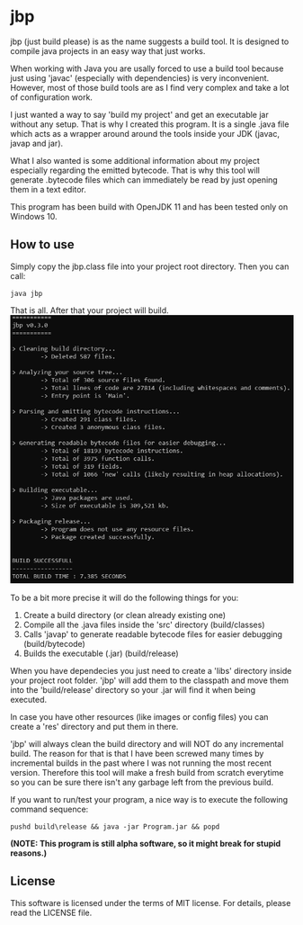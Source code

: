 # jbp

jbp (just build please) is as the name suggests a build tool. It is designed to
compile java projects in an easy way that just works.

When working with Java you are usally forced to use a build tool because
just using 'javac' (especially with dependencies) is very inconvenient. However, most of those build tools are
as I find very complex and take a lot of configuration work.

I just wanted a way to say 'build my project' and get an executable jar without any setup.
That is why I created this program. It is a single .java file which acts as a wrapper around
around the tools inside your JDK (javac, javap and jar).

What I also wanted is some additional information about my project especially regarding the emitted bytecode.
That is why this tool will generate .bytecode files which can immediately be read by just opening them in a
text editor.

This program has been build with OpenJDK 11 and has been tested only on Windows 10.

## How to use

Simply copy the jbp.class file into your project root directory. Then you can call:
```
java jbp
```

That is all. After that your project will build.
![output](image.PNG)


To be a bit more precise it will do the following things for you:

1. Create a build directory (or clean already existing one)
2. Compile all the .java files inside the 'src' directory (build/classes)
3. Calls 'javap' to generate readable bytecode files for easier debugging (build/bytecode)
4. Builds the executable (.jar) (build/release)

When you have dependecies you just need to create a 'libs' directory inside your project root folder.
'jbp' will add them to the classpath and move them into the 'build/release' directory so your .jar will
find it when being executed.

In case you have other resources (like images or config files) you can create a 'res' directory and put them
in there.

'jbp' will always clean the build directory and will NOT do any incremental build. The reason for that is that I have been
screwed many times by incremental builds in the past where I was not running the most recent version.
Therefore this tool will make a fresh build from scratch everytime so you can be sure there isn't any garbage left from
the previous build.

If you want to run/test your program, a nice way is to execute the following command sequence:
```
pushd build\release && java -jar Program.jar && popd
```

**(NOTE: This program is still alpha software, so it might break for stupid reasons.)**

## License

This software is licensed under the terms of MIT license.
For details, please read the LICENSE file.
